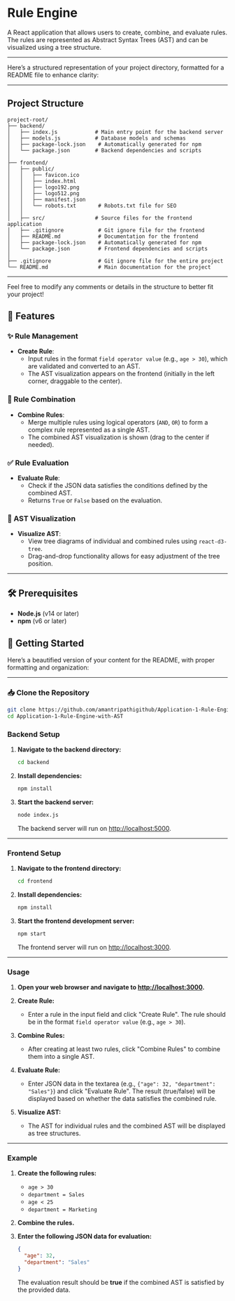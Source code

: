 # Rule Engine

A React application that allows users to create, combine, and evaluate rules. The rules are represented as Abstract Syntax Trees (AST) and can be visualized using a tree structure.

---

Here’s a structured representation of your project directory, formatted for a README file to enhance clarity:

---

## Project Structure

```plaintext
project-root/
├── backend/
│   ├── index.js            # Main entry point for the backend server
│   ├── models.js           # Database models and schemas
│   ├── package-lock.json    # Automatically generated for npm
│   └── package.json        # Backend dependencies and scripts
│
├── frontend/
│   ├── public/             
│   │   ├── favicon.ico     
│   │   ├── index.html       
│   │   ├── logo192.png      
│   │   ├── logo512.png      
│   │   ├── manifest.json     
│   │   └── robots.txt       # Robots.txt file for SEO
│   │
│   ├── src/                # Source files for the frontend application
│   ├── .gitignore           # Git ignore file for the frontend
│   ├── README.md            # Documentation for the frontend
│   ├── package-lock.json    # Automatically generated for npm
│   └── package.json         # Frontend dependencies and scripts
│
├── .gitignore               # Git ignore file for the entire project
└── README.md                # Main documentation for the project
```

---

Feel free to modify any comments or details in the structure to better fit your project!


## 🚀 Features

### ✨ Rule Management

- **Create Rule**:  
  - Input rules in the format `field operator value` (e.g., `age > 30`), which are validated and converted to an AST.
  - The AST visualization appears on the frontend (initially in the left corner, draggable to the center).

### 🔗 Rule Combination

- **Combine Rules**:  
  - Merge multiple rules using logical operators (`AND`, `OR`) to form a complex rule represented as a single AST.
  - The combined AST visualization is shown (drag to the center if needed).

### ✅ Rule Evaluation

- **Evaluate Rule**:  
  - Check if the JSON data satisfies the conditions defined by the combined AST.
  - Returns `True` or `False` based on the evaluation.

### 🌳 AST Visualization

- **Visualize AST**:  
  - View tree diagrams of individual and combined rules using `react-d3-tree`.
  - Drag-and-drop functionality allows for easy adjustment of the tree position.
---


## 🛠️ Prerequisites

- **Node.js** (v14 or later)
- **npm** (v6 or later)

## 🚀 Getting Started

Here’s a beautified version of your content for the README, with proper formatting and organization:

---

### 📥 Clone the Repository

```bash
git clone https://github.com/amantripathigithub/Application-1-Rule-Engine-with-AST.git
cd Application-1-Rule-Engine-with-AST
```

### Backend Setup

1. **Navigate to the backend directory:**
   ```bash
   cd backend
   ```

2. **Install dependencies:**
   ```bash
   npm install
   ```

3. **Start the backend server:**
   ```bash
   node index.js
   ```
   The backend server will run on [http://localhost:5000](http://localhost:5000).

---

### Frontend Setup

1. **Navigate to the frontend directory:**
   ```bash
   cd frontend
   ```

2. **Install dependencies:**
   ```bash
   npm install
   ```

3. **Start the frontend development server:**
   ```bash
   npm start
   ```
   The frontend server will run on [http://localhost:3000](http://localhost:3000).

---

### Usage

1. **Open your web browser and navigate to [http://localhost:3000](http://localhost:3000).**

2. **Create Rule:**
   - Enter a rule in the input field and click "Create Rule". The rule should be in the format `field operator value` (e.g., `age > 30`).

3. **Combine Rules:**
   - After creating at least two rules, click "Combine Rules" to combine them into a single AST.

4. **Evaluate Rule:**
   - Enter JSON data in the textarea (e.g., `{"age": 32, "department": "Sales"}`) and click "Evaluate Rule". The result (true/false) will be displayed based on whether the data satisfies the combined rule.

5. **Visualize AST:**
   - The AST for individual rules and the combined AST will be displayed as tree structures.

---

### Example

1. **Create the following rules:**
   - `age > 30`
   - `department = Sales`
   - `age < 25`
   - `department = Marketing`

2. **Combine the rules.**

3. **Enter the following JSON data for evaluation:**
   ```json
   {
     "age": 32,
     "department": "Sales"
   }
   ```

   The evaluation result should be **true** if the combined AST is satisfied by the provided data.
